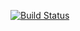 [![Build Status](https://travis-ci.org/effektif/backbone-partialput.svg?branch=master)](https://travis-ci.org/effektif/backbone-partialput)
